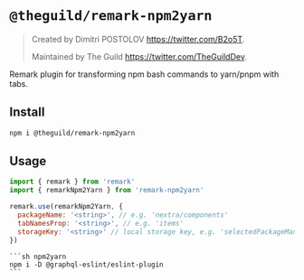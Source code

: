 # `@theguild/remark-npm2yarn`

> Created by Dimitri POSTOLOV https://twitter.com/B2o5T.
>
> Maintained by The Guild https://twitter.com/TheGuildDev.

Remark plugin for transforming npm bash commands to yarn/pnpm with tabs.

## Install

```sh
npm i @theguild/remark-npm2yarn
```

## Usage

```js
import { remark } from 'remark'
import { remarkNpm2Yarn } from 'remark-npm2yarn'

remark.use(remarkNpm2Yarn, {
  packageName: '<string>', // e.g. 'nextra/components'
  tabNamesProp: '<string>', // e.g. 'items'
  storageKey: '<string>' // local storage key, e.g. 'selectedPackageManager'
})
```

````mdx
```sh npm2yarn
npm i -D @graphql-eslint/eslint-plugin
```
````

